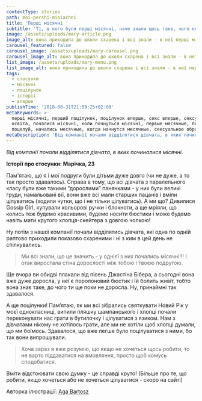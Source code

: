 ```yaml
---
contentType: stories
path: moi-pershi-misiachni
title: 'Перші місячні '
subtitle: 'Ті, в кого були перші місячні, наче знали щось таке, чого не знала я'
image: /assets/uploads/mary-article.png
image_alt: вона приходила до школи схарена і всі знали - в неї перші місячні
carousel_featured: false
carousel_image: /assets/uploads/mary-carousel.png
carousel_image_alt: вона приходила до школи схарена і всі знали - в неї перші місячні
list_image: /assets/uploads/mary-menu.png
list_image_alt: вона приходила до школи схарена і всі знали - в неї перші місячні
tags:
  - стосунки
  - місячні
  - поцілунок
  - історії
  - вперше
publishTime: '2018-08-31T21:09:25+02:00'
metaKeywords: >-
  перші місячні, перший поцілунок, поцілунок вперше, секс вперше, сексуальна
  освіта, почалися місячні, коли почнуться місячні, первые месячные, первый
  поцелуй, начались месячные, когда начнутся месячные, сексуальное образование
metaDescription: 'Від компанії почали відділятися дівчата, в яких починалися місячні.'
---
```

_Від компанії почали відділятися дівчата, в яких починалися місячні._

**Історії про стосунки: Марічка, 23**

Пам'ятаю, що я і мої подруги були дітьми дуже довго (чи не дуже, а то так просто здавалось). Справа в тому, що всі дівчата з паралельного класу були вже такими “дорослими” панянками - у них були великі груди, намальовані вії, вони вже всі мали старших пацанів і вміли цілуватись (ходили чутки, що і не тільки цілуватись). А ми що? Дивилися Gossip Girl, купували кольорові ручки і блокноти, а ще мріяли, що колись теж будемо красивими, будемо носити бюстики і може будемо навіть мати крутого хлопця-скейтера з довгою чолкою! 

Ну потім з нашої компанії почали відділятись дівчата, які одна по одній раптово приходили показово схареними і ні з ким в цей день не спілкувались.  

> Ми всі знали, що це значить - у однієї з них почались місячні!!! І отак виростала стіна дорослості між тобою і твоєю подругою. 

Ще вчора ви обидві плакали від пісень Джастіна Бібера, а сьогодні вона вже дуже доросла, у неї є поролоновий бюстик і їй болить живіт, тобто вона знає таке, до чого ти ще поки не доросла. Ну, принаймні так здавалося.

А ще поцілунки! Пам’ятаю, як ми всі зібрались святкувати Новий Рік у моєї однокласниці, випили пляшку шампанського і хлопці почали переконувати нас грати в бутилочку і цілуватися з язиком. Нам з дівчатами нікому не хотілось грати, але ми не хотіли щоб хлопці думали, що ми боїмось. Здавалося, що вже легше було поцілуватися з ними, бо так вони випрошували.

>  Хоча зараз я вже розумію, що якщо не хочеться щось робити, то не варто піддаватися на вмовляння, просто щоб комусь сподобатися. 

Вміти відстоювати свою думку - це справді круто!  (Більше про те, що робити, якщо хочеться або не хочеться цілуватися - скоро на сайті)

Авторка ілюстрації: [Aga Bartosz](https://www.agabartosz.com)
